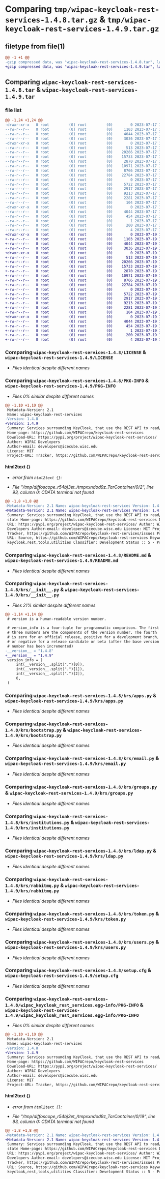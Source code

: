 # Comparing `tmp/wipac-keycloak-rest-services-1.4.8.tar.gz` & `tmp/wipac-keycloak-rest-services-1.4.9.tar.gz`

## filetype from file(1)

```diff
@@ -1 +1 @@
-gzip compressed data, was "wipac-keycloak-rest-services-1.4.8.tar", last modified: Mon Jul 17 16:36:19 2023, max compression
+gzip compressed data, was "wipac-keycloak-rest-services-1.4.9.tar", last modified: Wed Jul 19 15:00:02 2023, max compression
```

## Comparing `wipac-keycloak-rest-services-1.4.8.tar` & `wipac-keycloak-rest-services-1.4.9.tar`

### file list

```diff
@@ -1,24 +1,24 @@
-drwxr-xr-x   0 root         (0) root         (0)        0 2023-07-17 16:36:19.530568 wipac-keycloak-rest-services-1.4.8/
--rw-r--r--   0 root         (0) root         (0)     1103 2023-07-17 16:36:16.000000 wipac-keycloak-rest-services-1.4.8/LICENSE
--rw-r--r--   0 root         (0) root         (0)     4044 2023-07-17 16:36:19.530568 wipac-keycloak-rest-services-1.4.8/PKG-INFO
--rw-r--r--   0 root         (0) root         (0)     3036 2023-07-17 16:36:16.000000 wipac-keycloak-rest-services-1.4.8/README.md
-drwxr-xr-x   0 root         (0) root         (0)        0 2023-07-17 16:36:19.530568 wipac-keycloak-rest-services-1.4.8/krs/
--rw-r--r--   0 root         (0) root         (0)      513 2023-07-17 16:36:17.000000 wipac-keycloak-rest-services-1.4.8/krs/__init__.py
--rw-r--r--   0 root         (0) root         (0)    20266 2023-07-17 16:36:16.000000 wipac-keycloak-rest-services-1.4.8/krs/apps.py
--rw-r--r--   0 root         (0) root         (0)    15733 2023-07-17 16:36:16.000000 wipac-keycloak-rest-services-1.4.8/krs/bootstrap.py
--rw-r--r--   0 root         (0) root         (0)     2870 2023-07-17 16:36:16.000000 wipac-keycloak-rest-services-1.4.8/krs/email.py
--rw-r--r--   0 root         (0) root         (0)    10971 2023-07-17 16:36:16.000000 wipac-keycloak-rest-services-1.4.8/krs/groups.py
--rw-r--r--   0 root         (0) root         (0)     8766 2023-07-17 16:36:16.000000 wipac-keycloak-rest-services-1.4.8/krs/institutions.py
--rw-r--r--   0 root         (0) root         (0)    22784 2023-07-17 16:36:16.000000 wipac-keycloak-rest-services-1.4.8/krs/ldap.py
--rw-r--r--   0 root         (0) root         (0)        0 2023-07-17 16:36:16.000000 wipac-keycloak-rest-services-1.4.8/krs/py.typed
--rw-r--r--   0 root         (0) root         (0)     5722 2023-07-17 16:36:16.000000 wipac-keycloak-rest-services-1.4.8/krs/rabbitmq.py
--rw-r--r--   0 root         (0) root         (0)     2917 2023-07-17 16:36:16.000000 wipac-keycloak-rest-services-1.4.8/krs/token.py
--rw-r--r--   0 root         (0) root         (0)     9213 2023-07-17 16:36:16.000000 wipac-keycloak-rest-services-1.4.8/krs/users.py
--rw-r--r--   0 root         (0) root         (0)     2281 2023-07-17 16:36:19.530568 wipac-keycloak-rest-services-1.4.8/setup.cfg
--rw-r--r--   0 root         (0) root         (0)      104 2023-07-17 16:36:16.000000 wipac-keycloak-rest-services-1.4.8/setup.py
-drwxr-xr-x   0 root         (0) root         (0)        0 2023-07-17 16:36:19.530568 wipac-keycloak-rest-services-1.4.8/wipac_keycloak_rest_services.egg-info/
--rw-r--r--   0 root         (0) root         (0)     4044 2023-07-17 16:36:19.000000 wipac-keycloak-rest-services-1.4.8/wipac_keycloak_rest_services.egg-info/PKG-INFO
--rw-r--r--   0 root         (0) root         (0)      454 2023-07-17 16:36:19.000000 wipac-keycloak-rest-services-1.4.8/wipac_keycloak_rest_services.egg-info/SOURCES.txt
--rw-r--r--   0 root         (0) root         (0)        1 2023-07-17 16:36:19.000000 wipac-keycloak-rest-services-1.4.8/wipac_keycloak_rest_services.egg-info/dependency_links.txt
--rw-r--r--   0 root         (0) root         (0)      200 2023-07-17 16:36:19.000000 wipac-keycloak-rest-services-1.4.8/wipac_keycloak_rest_services.egg-info/requires.txt
--rw-r--r--   0 root         (0) root         (0)        4 2023-07-17 16:36:19.000000 wipac-keycloak-rest-services-1.4.8/wipac_keycloak_rest_services.egg-info/top_level.txt
+drwxr-xr-x   0 root         (0) root         (0)        0 2023-07-19 15:00:02.559593 wipac-keycloak-rest-services-1.4.9/
+-rw-r--r--   0 root         (0) root         (0)     1103 2023-07-19 14:59:57.000000 wipac-keycloak-rest-services-1.4.9/LICENSE
+-rw-r--r--   0 root         (0) root         (0)     4044 2023-07-19 15:00:02.559593 wipac-keycloak-rest-services-1.4.9/PKG-INFO
+-rw-r--r--   0 root         (0) root         (0)     3036 2023-07-19 14:59:57.000000 wipac-keycloak-rest-services-1.4.9/README.md
+drwxr-xr-x   0 root         (0) root         (0)        0 2023-07-19 15:00:02.559593 wipac-keycloak-rest-services-1.4.9/krs/
+-rw-r--r--   0 root         (0) root         (0)      513 2023-07-19 14:59:58.000000 wipac-keycloak-rest-services-1.4.9/krs/__init__.py
+-rw-r--r--   0 root         (0) root         (0)    20266 2023-07-19 14:59:57.000000 wipac-keycloak-rest-services-1.4.9/krs/apps.py
+-rw-r--r--   0 root         (0) root         (0)    15733 2023-07-19 14:59:57.000000 wipac-keycloak-rest-services-1.4.9/krs/bootstrap.py
+-rw-r--r--   0 root         (0) root         (0)     2870 2023-07-19 14:59:57.000000 wipac-keycloak-rest-services-1.4.9/krs/email.py
+-rw-r--r--   0 root         (0) root         (0)    10971 2023-07-19 14:59:57.000000 wipac-keycloak-rest-services-1.4.9/krs/groups.py
+-rw-r--r--   0 root         (0) root         (0)     8766 2023-07-19 14:59:57.000000 wipac-keycloak-rest-services-1.4.9/krs/institutions.py
+-rw-r--r--   0 root         (0) root         (0)    22784 2023-07-19 14:59:57.000000 wipac-keycloak-rest-services-1.4.9/krs/ldap.py
+-rw-r--r--   0 root         (0) root         (0)        0 2023-07-19 14:59:57.000000 wipac-keycloak-rest-services-1.4.9/krs/py.typed
+-rw-r--r--   0 root         (0) root         (0)     5722 2023-07-19 14:59:57.000000 wipac-keycloak-rest-services-1.4.9/krs/rabbitmq.py
+-rw-r--r--   0 root         (0) root         (0)     2917 2023-07-19 14:59:57.000000 wipac-keycloak-rest-services-1.4.9/krs/token.py
+-rw-r--r--   0 root         (0) root         (0)     9213 2023-07-19 14:59:57.000000 wipac-keycloak-rest-services-1.4.9/krs/users.py
+-rw-r--r--   0 root         (0) root         (0)     2281 2023-07-19 15:00:02.559593 wipac-keycloak-rest-services-1.4.9/setup.cfg
+-rw-r--r--   0 root         (0) root         (0)      104 2023-07-19 14:59:57.000000 wipac-keycloak-rest-services-1.4.9/setup.py
+drwxr-xr-x   0 root         (0) root         (0)        0 2023-07-19 15:00:02.559593 wipac-keycloak-rest-services-1.4.9/wipac_keycloak_rest_services.egg-info/
+-rw-r--r--   0 root         (0) root         (0)     4044 2023-07-19 15:00:02.000000 wipac-keycloak-rest-services-1.4.9/wipac_keycloak_rest_services.egg-info/PKG-INFO
+-rw-r--r--   0 root         (0) root         (0)      454 2023-07-19 15:00:02.000000 wipac-keycloak-rest-services-1.4.9/wipac_keycloak_rest_services.egg-info/SOURCES.txt
+-rw-r--r--   0 root         (0) root         (0)        1 2023-07-19 15:00:02.000000 wipac-keycloak-rest-services-1.4.9/wipac_keycloak_rest_services.egg-info/dependency_links.txt
+-rw-r--r--   0 root         (0) root         (0)      200 2023-07-19 15:00:02.000000 wipac-keycloak-rest-services-1.4.9/wipac_keycloak_rest_services.egg-info/requires.txt
+-rw-r--r--   0 root         (0) root         (0)        4 2023-07-19 15:00:02.000000 wipac-keycloak-rest-services-1.4.9/wipac_keycloak_rest_services.egg-info/top_level.txt
```

### Comparing `wipac-keycloak-rest-services-1.4.8/LICENSE` & `wipac-keycloak-rest-services-1.4.9/LICENSE`

 * *Files identical despite different names*

### Comparing `wipac-keycloak-rest-services-1.4.8/PKG-INFO` & `wipac-keycloak-rest-services-1.4.9/PKG-INFO`

 * *Files 0% similar despite different names*

```diff
@@ -1,10 +1,10 @@
 Metadata-Version: 2.1
 Name: wipac-keycloak-rest-services
-Version: 1.4.8
+Version: 1.4.9
 Summary: Services surrounding KeyCloak, that use the REST API to read/update state
 Home-page: https://github.com/WIPACrepo/keycloak-rest-services
 Download-URL: https://pypi.org/project/wipac-keycloak-rest-services/
 Author: WIPAC Developers
 Author-email: developers@icecube.wisc.edu
 License: MIT
 Project-URL: Tracker, https://github.com/WIPACrepo/keycloak-rest-services/issues
```

#### html2text {}

 * *error from `html2text {}`:*

 * *File "/tmp/diffoscope_r54bj3et_/tmpxxndod9z_TarContainer/0/2", line 93, column 0: CDATA terminal not found*

```diff
@@ -1,8 +1,8 @@
-Metadata-Version: 2.1 Name: wipac-keycloak-rest-services Version: 1.4.8
+Metadata-Version: 2.1 Name: wipac-keycloak-rest-services Version: 1.4.9
 Summary: Services surrounding KeyCloak, that use the REST API to read/update
 state Home-page: https://github.com/WIPACrepo/keycloak-rest-services Download-
 URL: https://pypi.org/project/wipac-keycloak-rest-services/ Author: WIPAC
 Developers Author-email: developers@icecube.wisc.edu License: MIT Project-URL:
 Tracker, https://github.com/WIPACrepo/keycloak-rest-services/issues Project-
 URL: Source, https://github.com/WIPACrepo/keycloak-rest-services Keywords:
 keycloak,rest,tools,utilities Classifier: Development Status :: 5 - Production/
```

### Comparing `wipac-keycloak-rest-services-1.4.8/README.md` & `wipac-keycloak-rest-services-1.4.9/README.md`

 * *Files identical despite different names*

### Comparing `wipac-keycloak-rest-services-1.4.8/krs/__init__.py` & `wipac-keycloak-rest-services-1.4.9/krs/__init__.py`

 * *Files 21% similar despite different names*

```diff
@@ -1,14 +1,14 @@
 # version is a human-readable version number.
 
 # version_info is a four-tuple for programmatic comparison. The first
 # three numbers are the components of the version number. The fourth
 # is zero for an official release, positive for a development branch,
 # or negative for a release candidate or beta (after the base version
 # number has been incremented)
-__version__ = "1.4.8"
+__version__ = "1.4.9"
 version_info = (
     int(__version__.split(".")[0]),
     int(__version__.split(".")[1]),
     int(__version__.split(".")[2]),
     0,
 )
```

### Comparing `wipac-keycloak-rest-services-1.4.8/krs/apps.py` & `wipac-keycloak-rest-services-1.4.9/krs/apps.py`

 * *Files identical despite different names*

### Comparing `wipac-keycloak-rest-services-1.4.8/krs/bootstrap.py` & `wipac-keycloak-rest-services-1.4.9/krs/bootstrap.py`

 * *Files identical despite different names*

### Comparing `wipac-keycloak-rest-services-1.4.8/krs/email.py` & `wipac-keycloak-rest-services-1.4.9/krs/email.py`

 * *Files identical despite different names*

### Comparing `wipac-keycloak-rest-services-1.4.8/krs/groups.py` & `wipac-keycloak-rest-services-1.4.9/krs/groups.py`

 * *Files identical despite different names*

### Comparing `wipac-keycloak-rest-services-1.4.8/krs/institutions.py` & `wipac-keycloak-rest-services-1.4.9/krs/institutions.py`

 * *Files identical despite different names*

### Comparing `wipac-keycloak-rest-services-1.4.8/krs/ldap.py` & `wipac-keycloak-rest-services-1.4.9/krs/ldap.py`

 * *Files identical despite different names*

### Comparing `wipac-keycloak-rest-services-1.4.8/krs/rabbitmq.py` & `wipac-keycloak-rest-services-1.4.9/krs/rabbitmq.py`

 * *Files identical despite different names*

### Comparing `wipac-keycloak-rest-services-1.4.8/krs/token.py` & `wipac-keycloak-rest-services-1.4.9/krs/token.py`

 * *Files identical despite different names*

### Comparing `wipac-keycloak-rest-services-1.4.8/krs/users.py` & `wipac-keycloak-rest-services-1.4.9/krs/users.py`

 * *Files identical despite different names*

### Comparing `wipac-keycloak-rest-services-1.4.8/setup.cfg` & `wipac-keycloak-rest-services-1.4.9/setup.cfg`

 * *Files identical despite different names*

### Comparing `wipac-keycloak-rest-services-1.4.8/wipac_keycloak_rest_services.egg-info/PKG-INFO` & `wipac-keycloak-rest-services-1.4.9/wipac_keycloak_rest_services.egg-info/PKG-INFO`

 * *Files 0% similar despite different names*

```diff
@@ -1,10 +1,10 @@
 Metadata-Version: 2.1
 Name: wipac-keycloak-rest-services
-Version: 1.4.8
+Version: 1.4.9
 Summary: Services surrounding KeyCloak, that use the REST API to read/update state
 Home-page: https://github.com/WIPACrepo/keycloak-rest-services
 Download-URL: https://pypi.org/project/wipac-keycloak-rest-services/
 Author: WIPAC Developers
 Author-email: developers@icecube.wisc.edu
 License: MIT
 Project-URL: Tracker, https://github.com/WIPACrepo/keycloak-rest-services/issues
```

#### html2text {}

 * *error from `html2text {}`:*

 * *File "/tmp/diffoscope_r54bj3et_/tmpxxndod9z_TarContainer/0/19", line 93, column 0: CDATA terminal not found*

```diff
@@ -1,8 +1,8 @@
-Metadata-Version: 2.1 Name: wipac-keycloak-rest-services Version: 1.4.8
+Metadata-Version: 2.1 Name: wipac-keycloak-rest-services Version: 1.4.9
 Summary: Services surrounding KeyCloak, that use the REST API to read/update
 state Home-page: https://github.com/WIPACrepo/keycloak-rest-services Download-
 URL: https://pypi.org/project/wipac-keycloak-rest-services/ Author: WIPAC
 Developers Author-email: developers@icecube.wisc.edu License: MIT Project-URL:
 Tracker, https://github.com/WIPACrepo/keycloak-rest-services/issues Project-
 URL: Source, https://github.com/WIPACrepo/keycloak-rest-services Keywords:
 keycloak,rest,tools,utilities Classifier: Development Status :: 5 - Production/
```

